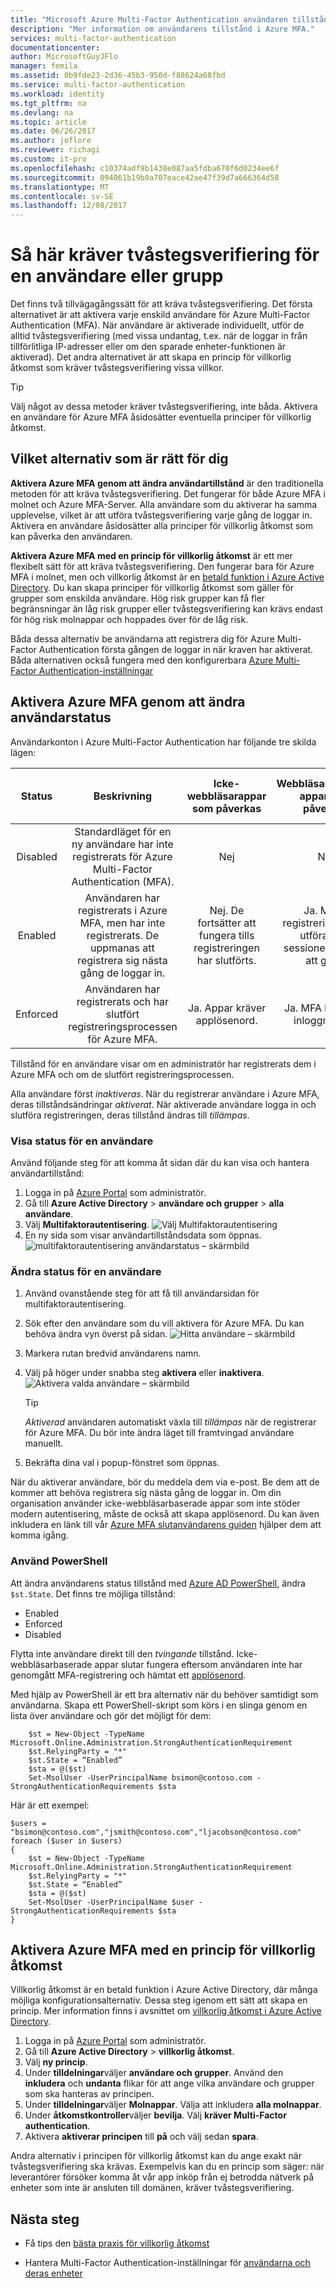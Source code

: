 ```yaml
---
title: "Microsoft Azure Multi-Factor Authentication användaren tillstånd"
description: "Mer information om användarens tillstånd i Azure MFA."
services: multi-factor-authentication
documentationcenter: 
author: MicrosoftGuyJFlo
manager: femila
ms.assetid: 0b9fde23-2d36-45b3-950d-f88624a68fbd
ms.service: multi-factor-authentication
ms.workload: identity
ms.tgt_pltfrm: na
ms.devlang: na
ms.topic: article
ms.date: 06/26/2017
ms.author: joflore
ms.reviewer: richagi
ms.custom: it-pro
ms.openlocfilehash: c10374adf9b1438e087aa5fdba670f6d0234ee6f
ms.sourcegitcommit: 094061b19b0a707eace42ae47f39d7a666364d58
ms.translationtype: MT
ms.contentlocale: sv-SE
ms.lasthandoff: 12/08/2017
---
```

# <a name="how-to-require-two-step-verification-for-a-user-or-group"></a>Så här kräver tvåstegsverifiering för en användare eller grupp

Det finns två tillvägagångssätt för att kräva tvåstegsverifiering. Det första alternativet är att aktivera varje enskild användare för Azure Multi-Factor Authentication (MFA). När användare är aktiverade individuellt, utför de alltid tvåstegsverifiering (med vissa undantag, t.ex. när de loggar in från tillförlitliga IP-adresser eller om den sparade enheter-funktionen är aktiverad). Det andra alternativet är att skapa en princip för villkorlig åtkomst som kräver tvåstegsverifiering vissa villkor.

>[!TIP] 
>Välj något av dessa metoder kräver tvåstegsverifiering, inte båda. Aktivera en användare för Azure MFA åsidosätter eventuella principer för villkorlig åtkomst.

## <a name="which-option-is-right-for-you"></a>Vilket alternativ som är rätt för dig

**Aktivera Azure MFA genom att ändra användartillstånd** är den traditionella metoden för att kräva tvåstegsverifiering. Det fungerar för både Azure MFA i molnet och Azure MFA-Server. Alla användare som du aktiverar ha samma upplevelse, vilket är att utföra tvåstegsverifiering varje gång de loggar in. Aktivera en användare åsidosätter alla principer för villkorlig åtkomst som kan påverka den användaren. 

**Aktivera Azure MFA med en princip för villkorlig åtkomst** är ett mer flexibelt sätt för att kräva tvåstegsverifiering. Den fungerar bara för Azure MFA i molnet, men och villkorlig åtkomst är en [betald funktion i Azure Active Directory](https://www.microsoft.com/cloud-platform/azure-active-directory-features). Du kan skapa principer för villkorlig åtkomst som gäller för grupper som enskilda användare. Hög risk grupper kan få fler begränsningar än låg risk grupper eller tvåstegsverifiering kan krävs endast för hög risk molnappar och hoppades över för de låg risk. 

Båda dessa alternativ be användarna att registrera dig för Azure Multi-Factor Authentication första gången de loggar in när kraven har aktiverat. Båda alternativen också fungera med den konfigurerbara [Azure Multi-Factor Authentication-inställningar](multi-factor-authentication-whats-next.md)

## <a name="enable-azure-mfa-by-changing-user-status"></a>Aktivera Azure MFA genom att ändra användarstatus

Användarkonton i Azure Multi-Factor Authentication har följande tre skilda lägen:

| Status | Beskrivning | Icke-webbläsarappar som påverkas | Webbläsarbaserade appar som påverkas | Modern autentisering som påverkas |
|:---:|:---:|:---:|:--:|:--:|
| Disabled |Standardläget för en ny användare har inte registrerats för Azure Multi-Factor Authentication (MFA). |Nej |Nej |Nej |
| Enabled |Användaren har registrerats i Azure MFA, men har inte registrerats. De uppmanas att registrera sig nästa gång de loggar in. |Nej.  De fortsätter att fungera tills registreringen har slutförts. | Ja. MFA-registrering måste utföras när sessionen upphör att gälla.| Ja. MFA-registrering måste utföras när åtkomsttoken upphört att gälla. |
| Enforced |Användaren har registrerats och har slutfört registreringsprocessen för Azure MFA. |Ja.  Appar kräver applösenord. |Ja. MFA krävs vid inloggningen. | Ja. MFA krävs vid inloggningen. |

Tillstånd för en användare visar om en administratör har registrerats dem i Azure MFA och om de slutfört registreringsprocessen.

Alla användare först *inaktiveras*. När du registrerar användare i Azure MFA, deras tillståndsändringar *aktiverat*. När aktiverade användare logga in och slutföra registreringen, deras tillstånd ändras till *tillämpas*.  

### <a name="view-the-status-for-a-user"></a>Visa status för en användare

Använd följande steg för att komma åt sidan där du kan visa och hantera användartillstånd:

1. Logga in på [Azure Portal](https://portal.azure.com) som administratör.
2. Gå till **Azure Active Directory** > **användare och grupper** > **alla användare**.
3. Välj **Multifaktorautentisering**.
   ![Välj Multifaktorautentisering](./media/multi-factor-authentication-get-started-user-states/selectmfa.png)
4. En ny sida som visar användartillståndsdata som öppnas.
   ![multifaktorautentisering användarstatus – skärmbild](./media/multi-factor-authentication-get-started-user-states/userstate1.png)

### <a name="change-the-status-for-a-user"></a>Ändra status för en användare

1. Använd ovanstående steg för att få till användarsidan för multifaktorautentisering.
2. Sök efter den användare som du vill aktivera för Azure MFA. Du kan behöva ändra vyn överst på sidan. 
   ![Hitta användare – skärmbild](./media/multi-factor-authentication-get-started-cloud/enable1.png)
3. Markera rutan bredvid användarens namn.
4. Välj på höger under snabba steg **aktivera** eller **inaktivera**.
   ![Aktivera valda användare – skärmbild](./media/multi-factor-authentication-get-started-cloud/user1.png)

   >[!TIP]
   >*Aktiverad* användaren automatiskt växla till *tillämpas* när de registrerar för Azure MFA. Du bör inte ändra läget till framtvingad användare manuellt. 

5. Bekräfta dina val i popup-fönstret som öppnas. 

När du aktiverar användare, bör du meddela dem via e-post. Be dem att de kommer att behöva registrera sig nästa gång de loggar in. Om din organisation använder icke-webbläsarbaserade appar som inte stöder modern autentisering, måste de också att skapa applösenord. Du kan även inkludera en länk till vår [Azure MFA slutanvändarens guiden](./end-user/multi-factor-authentication-end-user.md) hjälper dem att komma igång.

### <a name="use-powershell"></a>Använd PowerShell
Att ändra användarens status tillstånd med [Azure AD PowerShell](/powershell/azure/overview), ändra `$st.State`. Det finns tre möjliga tillstånd:

* Enabled
* Enforced
* Disabled  

Flytta inte användare direkt till den *tvingande* tillstånd. Icke-webbläsarbaserade appar slutar fungera eftersom användaren inte har genomgått MFA-registrering och hämtat ett [applösenord](multi-factor-authentication-whats-next.md#app-passwords). 

Med hjälp av PowerShell är ett bra alternativ när du behöver samtidigt som användarna. Skapa ett PowerShell-skript som körs i en slinga genom en lista över användare och gör det möjligt för dem:

        $st = New-Object -TypeName Microsoft.Online.Administration.StrongAuthenticationRequirement
        $st.RelyingParty = "*"
        $st.State = “Enabled”
        $sta = @($st)
        Set-MsolUser -UserPrincipalName bsimon@contoso.com -StrongAuthenticationRequirements $sta

Här är ett exempel:

    $users = "bsimon@contoso.com","jsmith@contoso.com","ljacobson@contoso.com"
    foreach ($user in $users)
    {
        $st = New-Object -TypeName Microsoft.Online.Administration.StrongAuthenticationRequirement
        $st.RelyingParty = "*"
        $st.State = “Enabled”
        $sta = @($st)
        Set-MsolUser -UserPrincipalName $user -StrongAuthenticationRequirements $sta
    }

## <a name="enable-azure-mfa-with-a-conditional-access-policy"></a>Aktivera Azure MFA med en princip för villkorlig åtkomst

Villkorlig åtkomst är en betald funktion i Azure Active Directory, där många möjliga konfigurationsalternativ. Dessa steg igenom ett sätt att skapa en princip. Mer information finns i avsnittet om [villkorlig åtkomst i Azure Active Directory](../active-directory/active-directory-conditional-access-azure-portal.md).

1. Logga in på [Azure Portal](https://portal.azure.com) som administratör.
2. Gå till **Azure Active Directory** > **villkorlig åtkomst**.
3. Välj **ny princip**.
4. Under **tilldelningar**väljer **användare och grupper**. Använd den **inkludera** och **undanta** flikar för att ange vilka användare och grupper som ska hanteras av principen.
5. Under **tilldelningar**väljer **Molnappar**. Välja att inkludera **alla molnappar**.
6. Under **åtkomstkontroller**väljer **bevilja**. Välj **kräver Multi-Factor authentication**.
7. Aktivera **aktiverar principen** till **på** och välj sedan **spara**.

Andra alternativ i principen för villkorlig åtkomst kan du ange exakt när tvåstegsverifiering ska krävas. Exempelvis kan du en princip som säger: när leverantörer försöker komma åt vår app inköp från ej betrodda nätverk på enheter som inte är ansluten till domänen, kräver tvåstegsverifiering. 

## <a name="next-steps"></a>Nästa steg

- Få tips den [bästa praxis för villkorlig åtkomst](../active-directory/active-directory-conditional-access-best-practices.md)

- Hantera Multi-Factor Authentication-inställningar för [användarna och deras enheter](multi-factor-authentication-manage-users-and-devices.md)
